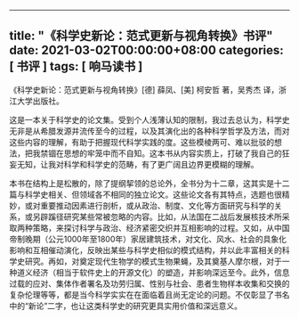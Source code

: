 
---
title: "《科学史新论：范式更新与视角转换》书评"
date: 2021-03-02T00:00:00+08:00
categories: [ 书评 ]
tags: [ 响马读书 ]
---

《科学史新论：范式更新与视角转换》[德] 薛凤、[美] 柯安哲 著，吴秀杰 译，浙江大学出版社。

这是一本关于科学史的论文集。受到个人浅薄认知的限制，我过去总认为，科学史无非是从希腊发源并流传至今的过程，以及其演化出的各种科学哲学及方法，而对这些内容的理解，有助于把握现代科学实践的度。这些模棱两可、难以批驳的想法，把我禁锢在思想的牢笼中而不自知。这本书从内容实质上，打破了我自己的狂妄无知，让我对科学和科学史的范畴，有了更广阔且边界更模糊的理解。

本书在结构上是松散的，除了提纲挈领的总论外，全书分为十二章，这其实是十二篇与科学史相关、但领域各不相同的独立论文。这些论文各有其特点，选题也很精妙，或对重要推动因素进行剖析，或从政治、制度、文化等方面研究与科学的关系，或另辟蹊径研究某些常被忽略的内容。比如，从法国在二战后发展核技术所采取两种策略，来探讨科学与政治、经济紧密交织并互相影响的过程。又如，从中国帝制晚期（公元1000年至1800年）家居建筑技术，对文化、风水、社会的具象化影响和互相催动演化，反映出某些与科学史相似的模式结构，并以此丰富相关的科学史研究。再如，对奠定现代生物学的模式生物果蝇，及其奠基人摩尔根，对于一种道义经济（相当于软件史上的开源文化）的塑造，并影响深远至今。此外，信息过载的应对、集体作者署名及功劳归属、性别与社会、患者生物样本收集和交换的复杂伦理等等，都是当今科学实实在在面临着且尚无定论的问题。不仅彰显了书名中的“新论”二字，也让这类科学史的研究更具实用价值和深远意义。
